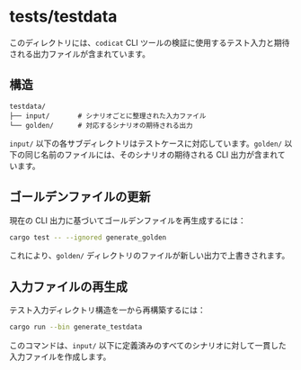 # tests/testdata

このディレクトリには、`codicat` CLI ツールの検証に使用するテスト入力と期待される出力ファイルが含まれています。

## 構造

```
testdata/
├── input/       # シナリオごとに整理された入力ファイル
└── golden/      # 対応するシナリオの期待される出力
```

`input/` 以下の各サブディレクトリはテストケースに対応しています。`golden/` 以下の同じ名前のファイルには、そのシナリオの期待される CLI 出力が含まれています。

## ゴールデンファイルの更新

現在の CLI 出力に基づいてゴールデンファイルを再生成するには：

```bash
cargo test -- --ignored generate_golden
```

これにより、`golden/` ディレクトリのファイルが新しい出力で上書きされます。

## 入力ファイルの再生成

テスト入力ディレクトリ構造を一から再構築するには：

```bash
cargo run --bin generate_testdata
```

このコマンドは、`input/` 以下に定義済みのすべてのシナリオに対して一貫した入力ファイルを作成します。
